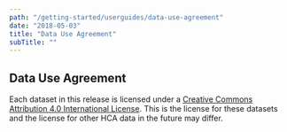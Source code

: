 ```yaml
---
path: "/getting-started/userguides/data-use-agreement"
date: "2018-05-03"
title: "Data Use Agreement"
subTitle: ""
---
```


## Data Use Agreement

Each dataset in this release is licensed under a [Creative Commons Attribution 4.0 International License](https://creativecommons.org/licenses/by/4.0/). This is the license for these datasets and the license for other HCA data in the future may differ.

